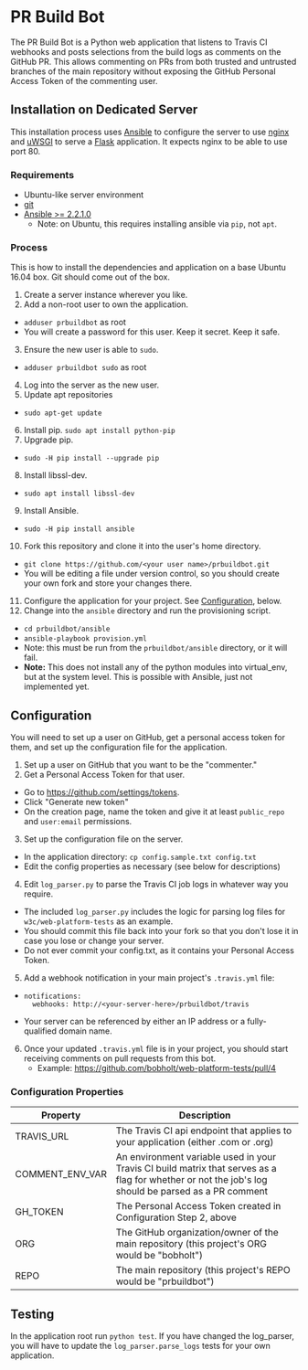 # PR Build Bot
The PR Build Bot is a Python web application that listens to Travis CI webhooks
and posts selections from the build logs as comments on the GitHub PR. This
allows commenting on PRs from both trusted and untrusted branches of the main
repository without exposing the GitHub Personal Access Token of the commenting
user.


## Installation on Dedicated Server

This installation process uses [Ansible](http://docs.ansible.com/) to configure
the server to use [nginx](http://nginx.org/) and
[uWSGI](http://uwsgi-docs.readthedocs.io/en/latest/) to serve a
[Flask](http://flask.pocoo.org/) application. It expects nginx to be able to
use port 80.

### Requirements

- Ubuntu-like server environment
- [git](https://git-scm.com/downloads)
- [Ansible >= 2.2.1.0](http://docs.ansible.com/ansible/intro_installation.html#latest-releases-via-pip)
  - Note: on Ubuntu, this requires installing ansible via `pip`, not `apt`.

### Process

This is how to install the dependencies and application on a base Ubuntu 16.04
box. Git should come out of the box.

1. Create a server instance wherever you like.
2. Add a non-root user to own the application.
  - `adduser prbuildbot` as root
  - You will create a password for this user. Keep it secret. Keep it safe.
3. Ensure the new user is able to `sudo`.
  - `adduser prbuildbot sudo` as root
4. Log into the server as the new user.
5. Update apt repositories
  - `sudo apt-get update`
6. Install pip.
    `sudo apt install python-pip`
7. Upgrade pip.
  - `sudo -H pip install --upgrade pip`
8. Install libssl-dev.
  - `sudo apt install libssl-dev`
9. Install Ansible.
  - `sudo -H pip install ansible`
10. Fork this repository and clone it into the user's home directory.
  - `git clone https://github.com/<your user name>/prbuildbot.git`
  - You will be editing a file under version control, so you should create your
    own fork and store your changes there.
11. Configure the application for your project. See
    [Configuration](#configuration), below.
12. Change into the `ansible` directory and run the provisioning script.
  - `cd prbuildbot/ansible`
  - `ansible-playbook provision.yml`
  - Note: this must be run from the `prbuildbot/ansible` directory, or it
    will fail.
  - **Note:** This does not install any of the python modules into virtual_env,
    but at the system level. This is possible with Ansible, just not implemented
    yet.


## Configuration

You will need to set up a user on GitHub, get a personal access token for them,
and set up the configuration file for the application.

1. Set up a user on GitHub that you want to be the "commenter."
2. Get a Personal Access Token for that user.
  - Go to https://github.com/settings/tokens.
  - Click "Generate new token"
  - On the creation page, name the token and give it at least `public_repo`
    and `user:email` permissions.
3. Set up the configuration file on the server.
  - In the application directory: `cp config.sample.txt config.txt`
  - Edit the config properties as necessary (see below for descriptions)
4. Edit `log_parser.py` to parse the Travis CI job logs in whatever way you
   require.
  - The included `log_parser.py` includes the logic for parsing log files for
    `w3c/web-platform-tests` as an example.
  - You should commit this file back into your fork so that you don't lose it
    in case you lose or change your server.
  - Do not ever commit your config.txt, as it contains your Personal Access
    Token.
5. Add a webhook notification in your main project's `.travis.yml` file:
  - ```
    notifications:
      webhooks: http://<your-server-here>/prbuildbot/travis
    ```
  - Your server can be referenced by either an IP address or a fully-qualified
    domain name.
6. Once your updated `.travis.yml` file is in your project, you should start
   receiving comments on pull requests from this bot.
   - Example: https://github.com/bobholt/web-platform-tests/pull/4

### Configuration Properties

| Property        | Description                                                                                                                                         |
|-----------------|-----------------------------------------------------------------------------------------------------------------------------------------------------|
| TRAVIS_URL      | The Travis CI api endpoint that applies to your application (either .com or .org)                                                                   |
| COMMENT_ENV_VAR | An environment variable used in your Travis CI build matrix that serves as a flag for whether or not the job's log should be parsed as a PR comment |
| GH_TOKEN        | The Personal Access Token created in Configuration Step 2, above                                                                                    |
| ORG             | The GitHub organization/owner of the main repository (this project's ORG would be "bobholt")                                                        |
| REPO            | The main repository (this project's REPO would be "prbuildbot")                                                                                     |

## Testing

In the application root run `python test`. If you have changed the log_parser,
you will have to update the `log_parser.parse_logs` tests for your own
application.
